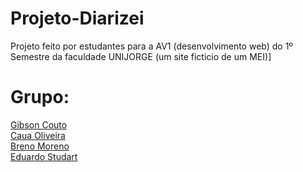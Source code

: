 # Projeto-Diarizei
 Projeto feito por estudantes para a AV1 (desenvolvimento web) do 1º Semestre da faculdade UNIJORGE  (um site ficticio de um MEI)]
 
 # Grupo:
 <a href="https://github.com/guibzeradev">Gibson Couto</a> <br>
 <a href="https://github.com/Caua-Oliveira/">Caua Oliveira</a> <br>
 <a href="https://github.com/aszanMK/">Breno Moreno</a> <br>
 <a href="https://github.com/EduStudart/">Eduardo Studart</a> <br>
